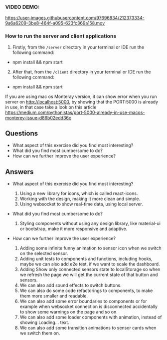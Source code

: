 ### VIDEO DEMO:

https://user-images.githubusercontent.com/97696834/212373334-9a6a6209-3be8-464f-a095-623fc369a158.mov



### How to run the server and client applications

1. Firstly, from the `/server` directory in your terminal or IDE run the following command:

- npm install && npm start

2. After that, from the `/client` directory in your terminal or IDE run the following command:

- npm install && npm start

If you are using mac os Monteray version, it can show error when you run server on <http://localhost:5000>, by showing that the PORT:5000 is already in use, in that case take a look on this article https://medium.com/pythonistas/port-5000-already-in-use-macos-monterey-issue-d86b02edd36c

## Questions

- What aspect of this exercise did you find most interesting?
- What did you find most cumbersome to do?
- How can we further improve the user experience?

## Answers

- What aspect of this exercise did you find most interesting?
  1. Using a new library for icons, which is called react-icons.
  2. Working with the design, making it more clean and simple.
  3. Using websocket to show real-time data, using local server.
- What did you find most cumbersome to do?
  1. Styling components without using any design library, like material-ui or bootstrap, make it more responsive and adaptive.
- How can we further improve the user experience?

  1. Adding some infinite funny animation to sensor icon when we switch on the selected sensor.
  2. Adding unit tests to components and functions, including hooks, maybe we can also add e2e test, if we want to scale the dashboard.
  3. Adding Show only connected sensors state to localStorage so when we refresh the page we will get the current state of that button and sensors.
  4. We can also add sound effects to switch buttons.
  5. We can also do some code refactorings to components, to make them more smaller and readable.
  6. We can also add some error boundaries to components or for example when websocket connection is disconnected accidentally to show some warnings on the page and so on.
  7. We can also add some loader components with animation, instead of showing Loading... text.
  8. We can also add some transition animations to sensor cards when we switch them on.
